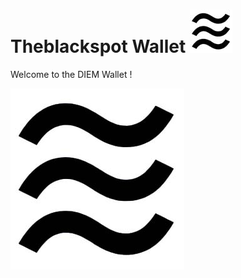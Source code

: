 # Theblackspot Wallet ![](image/logo-petit.jpg)

Welcome to the DIEM Wallet !

![](image/logo.jpg)

